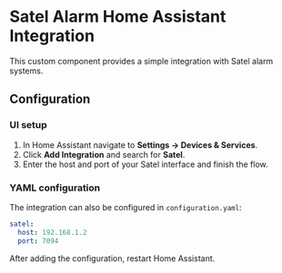 # Satel Alarm Home Assistant Integration

This custom component provides a simple integration with Satel alarm systems.

## Configuration

### UI setup

1. In Home Assistant navigate to **Settings → Devices & Services**.
2. Click **Add Integration** and search for **Satel**.
3. Enter the host and port of your Satel interface and finish the flow.

### YAML configuration

The integration can also be configured in `configuration.yaml`:

```yaml
satel:
  host: 192.168.1.2
  port: 7094
```

After adding the configuration, restart Home Assistant.
